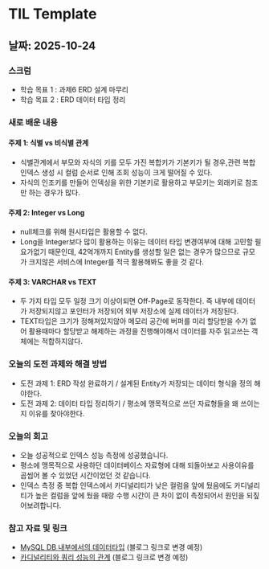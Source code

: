 # TIL Template

## 날짜: 2025-10-24

### 스크럼
- 학습 목표 1 : 과제6 ERD 설계 마무리
- 학습 목표 2 : ERD 데이터 타입 정리

### 새로 배운 내용
#### 주제 1: 식별 vs 비식별 관계
- 식별관계에서 부모와 자식의 키를 모두 가진 복합키가 기본키가 될 경우,관련 복합 인덱스 생성 시 컬럼 순서로 인해 조회 성능이 크게 떨어질 수 있다.
- 자식의 인조키를 만들어 인덱싱을 위한 기본키로 활용하고 부모키는 외래키로 참조만 하는 경우가 많다.

#### 주제 2: Integer vs Long
- null체크를 위해 원시타입은 활용할 수 없다.
- Long을 Integer보다 많이 활용하는 이유는 데이터 타입 변경여부에 대해 고민할 필요가없기 때문인데, 42억개까지 Entity를 생성할 일은 없는 경우가 많으므로 규모가 크지않은 서비스에 Integer를 적극 활용해봐도 좋을 것 같다.

#### 주제 3: VARCHAR vs TEXT
- 두 가지 타입 모두 일정 크기 이상이되면 Off-Page로 동작한다. 즉 내부에 데이터가 저장되지않고 포인터가 저장되어 외부 저장소에 실제 데이터가 저장된다.
- TEXT타입은 크기가 정해져있지않아 메모리 공간에 버퍼를 미리 할당받을 수가 없어 활용때마다 할당받고 해제하는 과정을 진행해야해서 데이터를 자주 읽고쓰는 객체에는 적합하지않다.

### 오늘의 도전 과제와 해결 방법
- 도전 과제 1: ERD 작성 완료하기 / 설계된 Entity가 저장되는 데이터 형식을 정의 해야한다.
- 도전 과제 2: 데이터 타입 정리하기 / 평소에 맹목적으로 쓰던 자료형들을 왜 쓰이는지 이유를 찾아야한다.

### 오늘의 회고
- 오늘 성공적으로 인덱스 성능 측정에 성공했습니다.
- 평소에 맹목적으로 사용하던 데이터베이스 자료형에 대해 되돌아보고 사용이유를 곱씹어 볼 수 있었던 시간이었던 것 같습니다.
- 인덱스 측정 중 복합 인덱스에서 카디널리티가 낮은 컬럼을 앞에 뒀음에도 카디널리티가 높은 컬럼을 앞에 뒀을 때랑 수행 시간이 큰 차이 없이 측정되어서 원인을 되짚어보려합니다.

### 참고 자료 및 링크
- [MySQL DB 내부에서의 데이터타입](https://lavender-peridot-14c.notion.site/MySQL-DB-2965c02b8af9800590eada72e073dba8?source=copy_link) (블로그 링크로 변경 예정)
- [카디널리티와 쿼리 성능의 관계](https://lavender-peridot-14c.notion.site/2965c02b8af9807583cadff07e3154ab?source=copy_link) (블로그 링크로 변경 예정)